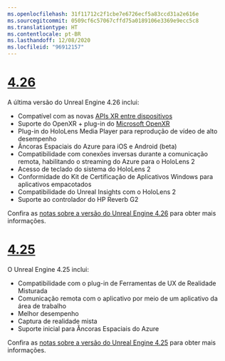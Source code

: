 ```yaml
---
ms.openlocfilehash: 31f11712c2f1cbe7e6726ecf5a83ccd31a2e616e
ms.sourcegitcommit: 0509cf6c57067cffd75a0189106e3369e9ecc5c8
ms.translationtype: HT
ms.contentlocale: pt-BR
ms.lasthandoff: 12/08/2020
ms.locfileid: "96912157"
---
```

# <a name="426"></a>[4.26](#tab/ue426)

A última versão do Unreal Engine 4.26 inclui:
* Compatível com as novas [APIs XR entre dispositivos](https://docs.microsoft.com/windows/mixed-reality/develop/unreal/unreal-porting)
* Suporte do OpenXR + plug-in do [Microsoft OpenXR](https://github.com/microsoft/Microsoft-OpenXR-Unreal) 
* Plug-in do HoloLens Media Player para reprodução de vídeo de alto desempenho
* Âncoras Espaciais do Azure para iOS e Android (beta)
* Compatibilidade com conexões inversas durante a comunicação remota, habilitando o streaming do Azure para o HoloLens 2
* Acesso de teclado do sistema do HoloLens 2
* Conformidade do Kit de Certificação de Aplicativos Windows para aplicativos empacotados
* Compatibilidade do Unreal Insights com o HoloLens 2
* Suporte ao controlador do HP Reverb G2

Confira as <a href="https://docs.unrealengine.com/Support/Builds/ReleaseNotes/4_26/index.html" target="_blank" title="notas sobre a versão do Unreal Engine 4.26">notas sobre a versão do Unreal Engine 4.26</a> para obter mais informações. 


# <a name="425"></a>[4.25](#tab/ue425)

O Unreal Engine 4.25 inclui:
* Compatibilidade com o plug-in de Ferramentas de UX de Realidade Misturada
* Comunicação remota com o aplicativo por meio de um aplicativo da área de trabalho
* Melhor desempenho
* Captura de realidade mista
* Suporte inicial para Âncoras Espaciais do Azure

Confira as <a href="https://docs.unrealengine.com/Support/Builds/ReleaseNotes/4_25/index.html" target="_blank" title="notas sobre a versão do Unreal Engine 4.25">notas sobre a versão do Unreal Engine 4.25</a> para obter mais informações. 
